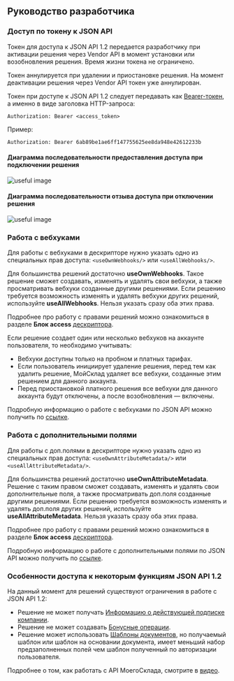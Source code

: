 ## Руководство разработчика 

### Доступ по токену к JSON API 

Токен для доступа к JSON API 1.2 передается разработчику при активации решения через Vendor API в момент установки или 
возобновления решения. Время жизни токена не ограничено. 

Токен аннулируется при удалении и приостановке решения. На момент деактивации решения через Vendor API токен уже аннулирован.

Токен при доступе к JSON API 1.2 следует передавать как [Bearer-токен](https://dev.moysklad.ru/doc/api/remap/1.2/#mojsklad-json-api-obschie-swedeniq-autentifikaciq),
 а именно в виде заголовка HTTP-запроса:
 
 ```text
Authorization: Bearer <access_token>
 ```

Пример:

```text
Authorization: Bearer 6ab89be1ae6ff147755625ee8da948e42612233b
```

#### Диаграмма последовательности предоставления доступа при подключении решения

![useful image](diag_install.png)

#### Диаграмма последовательности отзыва доступа при отключении решения

![useful image](diag_uninstall.png)


### Работа с вебхуками

Для работы с вебхуками в дескрипторе нужно указать одно из специальных прав доступа: `<useOwnWebhooks/>` или `<useAllWebhooks/>`.

Для большинства решений достаточно **useOwnWebhooks**. Такое решение сможет создавать, изменять и удалять свои вебхуки, а также просматривать вебхуки созданные другими решениями.
Если решению требуется возможность изменять и удалять вебхуки других решений, используйте **useAllWebhooks**. 
Нельзя указать сразу оба этих права. 

Подробнее про работу с правами решений можно ознакомиться в разделе **Блок access** [дескриптора](#deskriptor-resheniq).

Если решение создает один или несколько вебхуков на аккаунте пользователя, то необходимо учитывать:

- Вебхуки доступны только на пробном и платных тарифах.
- Если пользователь инициирует удаление решения, перед тем как удалить решение, МойСклад удаляет все вебхуки, созданные этим решением для данного аккаунта.
- Перед приостановкой платного решения все вебхуки для данного аккаунта будут отключены, а после возобновления — включены. 

Подробную информацию о работе с вебхуками по JSON API можно получить по [ссылке](https://dev.moysklad.ru/doc/api/remap/1.2/dictionaries/#suschnosti-vebhuki). 

### Работа с дополнительными полями

Для работы с доп.полями в дескрипторе нужно указать одно из специальных прав доступа: `<useOwnAttributeMetadata/>` или `<useAllAttributeMetadata/>`.

Для большинства решений достаточно **useOwnAttributeMetadata**. Решение с таким правом сможет создавать, изменять и удалять свои дополнительные поля, а также просматривать доп.поля созданные другими решениями.
Если решению требуется возможность изменять и удалять доп.поля других решений, используйте **useAllAttributeMetadata**. 
Нельзя указать сразу оба этих права. 

Подробнее про работу с правами решений можно ознакомиться в разделе **Блок access** [дескриптора](#deskriptor-resheniq).

Подробную информацию о работе с дополнительными полями по JSON API можно получить по [ссылке](https://dev.moysklad.ru/doc/api/remap/1.2/#mojsklad-json-api-obschie-swedeniq-rabota-s-dopolnitel-nymi-polqmi). 

### Особенности доступа к некоторым функциям JSON API 1.2

На данный момент для решений существуют ограничения в работе с JSON API 1.2:

* Решение не может получать [Информацию о действующей подписке компании](https://dev.moysklad.ru/doc/api/remap/1.2/dictionaries/#suschnosti-podpiska-kompanii).
* Решение не может создавать [Бонусные операции](https://dev.moysklad.ru/doc/api/remap/1.2/dictionaries/#suschnosti-bonusnaq-operaciq).
* Решение может использовать [Шаблоны документов](https://dev.moysklad.ru/doc/api/remap/1.2/documents/#dokumenty-obschie-swedeniq-shablony-dokumentow), но получаемый шаблон или шаблон на основании документа, имеет меньший набор предзаполненных полей чем шаблон полученный по авторизации пользователя.

Подробнее о том, как работать с API МоегоСклада, смотрите в [видео](https://www.youtube.com/watch?v=eQWNADSRSWA).
